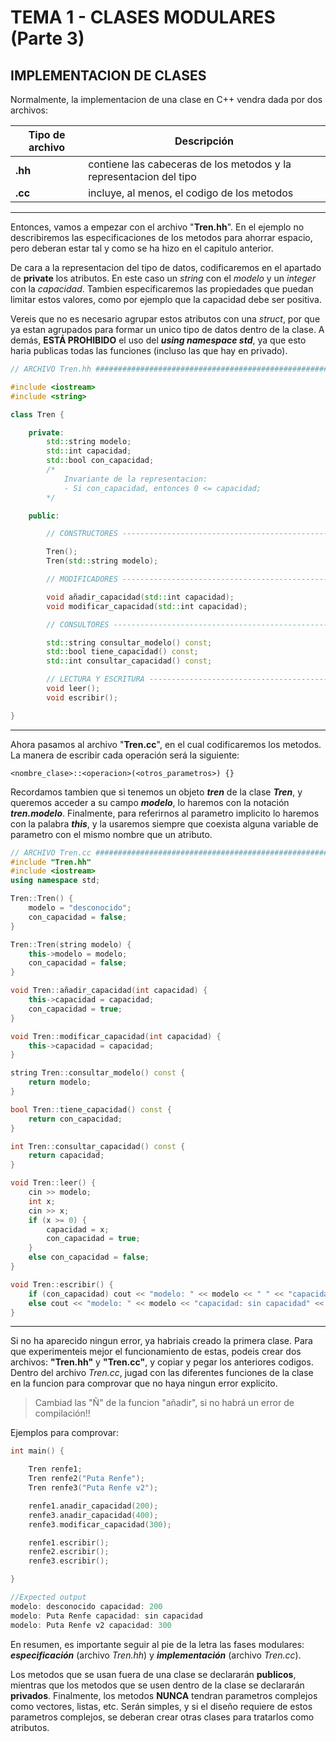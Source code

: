 # TEMA 1 - CLASES MODULARES (Parte 3)
## **IMPLEMENTACION DE CLASES**

Normalmente, la implementacion de una clase en C++ vendra dada por dos archivos:

| Tipo de archivo | Descripción |
| ----------- | ----------- |
| **.hh** | contiene las cabeceras de los metodos y la representacion del tipo |
| **.cc** | incluye, al menos, el codigo de los metodos |

---
Entonces, vamos a empezar con el archivo "**Tren.hh**". En el ejemplo no describiremos las especificaciones de los metodos para ahorrar espacio, pero deberan estar tal y como se ha hizo en el capitulo anterior.

De cara a la representacion del tipo de datos, codificaremos en el apartado de **private** los atributos. En este caso un *string* con el *modelo* y un *integer* con la *capacidad*. Tambien especificaremos las propiedades que puedan limitar estos valores, como por ejemplo que la capacidad debe ser positiva. 

Vereis que no es necesario agrupar estos atributos con una *struct*, por que ya estan agrupados para formar un unico tipo de datos dentro de la clase. A demás, **ESTÁ PROHIBIDO** el uso del ***using namespace std***, ya que esto haria publicas todas las funciones (incluso las que hay en privado).

```cc
// ARCHIVO Tren.hh ##########################################################################################

#include <iostream>
#include <string>

class Tren {

    private:
        std::string modelo;
        std::int capacidad;
        std::bool con_capacidad;
        /* 
            Invariante de la representacion:
            - Si con_capacidad, entonces 0 <= capacidad;
        */

    public:

        // CONSTRUCTORES -----------------------------------------------------------------

        Tren();
        Tren(std::string modelo);

        // MODIFICADORES -----------------------------------------------------------------

        void añadir_capacidad(std::int capacidad);
        void modificar_capacidad(std::int capacidad);

        // CONSULTORES -------------------------------------------------------------------

        std::string consultar_modelo() const;
        std::bool tiene_capacidad() const;
        std::int consultar_capacidad() const;

        // LECTURA Y ESCRITURA -----------------------------------------------------------
        void leer();
        void escribir();

} 
```
---
Ahora pasamos al archivo "**Tren.cc**", en el cual codificaremos los metodos. La manera de escribir cada operación será la siguiente:
```
<nombre_clase>::<operacion>(<otros_parametros>) {}
```
Recordamos tambien que si tenemos un objeto ***tren*** de la clase ***Tren***, y queremos acceder a su campo ***modelo***, lo haremos con la notación ***tren.modelo***. Finalmente, para referirnos al parametro implicito lo haremos con la palabra ***this***, y la usaremos siempre que coexista alguna variable de parametro con el mismo nombre que un atributo.

```cc
// ARCHIVO Tren.cc ##########################################################################################
#include "Tren.hh"
#include <iostream>
using namespace std;

Tren::Tren() {
    modelo = "desconocido";
    con_capacidad = false;
}

Tren::Tren(string modelo) {
    this->modelo = modelo;
    con_capacidad = false;
}

void Tren::añadir_capacidad(int capacidad) {
    this->capacidad = capacidad;
    con_capacidad = true;
}

void Tren::modificar_capacidad(int capacidad) {
    this->capacidad = capacidad;
}

string Tren::consultar_modelo() const {
    return modelo;
}

bool Tren::tiene_capacidad() const {
    return con_capacidad;
}

int Tren::consultar_capacidad() const {
    return capacidad;
}

void Tren::leer() {
    cin >> modelo;
    int x;
    cin >> x;
    if (x >= 0) {
        capacidad = x;
        con_capacidad = true;
    }
    else con_capacidad = false;
}

void Tren::escribir() {
    if (con_capacidad) cout << "modelo: " << modelo << " " << "capacidad: " << capacidad << endl;
    else cout << "modelo: " << modelo << "capacidad: sin capacidad" << endl;
}
```
---
Si no ha aparecido ningun error, ya habriais creado la primera clase. Para que experimenteis mejor el funcionamiento de estas, podeis crear dos archivos: **"Tren.hh"** y **"Tren.cc"**, y copiar y pegar los anteriores codigos. Dentro del archivo *Tren.cc*, jugad con las diferentes funciones de la clase en la funcion para comprovar que no haya ningun error explicito. 

> Cambiad las "Ñ" de la funcion "añadir", si no habrá un error de compilación!!

Ejemplos para comprovar:

```cc
int main() {

    Tren renfe1;
    Tren renfe2("Puta Renfe");
    Tren renfe3("Puta Renfe v2");

    renfe1.anadir_capacidad(200);
    renfe3.anadir_capacidad(400);
    renfe3.modificar_capacidad(300);

    renfe1.escribir();
    renfe2.escribir();
    renfe3.escribir();

}
```
```cc
//Expected output
modelo: desconocido capacidad: 200
modelo: Puta Renfe capacidad: sin capacidad
modelo: Puta Renfe v2 capacidad: 300
```

En resumen, es importante seguir al pie de la letra las fases modulares: ***especificación*** (archivo *Tren.hh*) y ***implementación*** (archivo *Tren.cc*).

Los metodos que se usan fuera de una clase se declararán **publicos**, mientras que los metodos que se usen dentro de la clase se declararán **privados**. Finalmente, los metodos **NUNCA** tendran parametros complejos como vectores, listas, etc. Serán simples, y si el diseño requiere de estos parametros complejos, se deberan crear otras clases para tratarlos como atributos.
